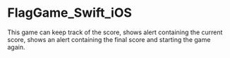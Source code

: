 # FlagGame_Swift_iOS

This game can keep track of the score, shows alert containing the current score, shows an alert containing the final score and starting the game again.
